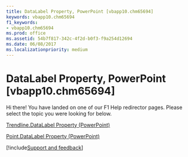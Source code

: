 ```yaml
---
title: DataLabel Property, PowerPoint [vbapp10.chm65694]
keywords: vbapp10.chm65694
f1_keywords:
- vbapp10.chm65694
ms.prod: office
ms.assetid: 54b7f817-342c-4f2d-b0f3-f9a254d12694
ms.date: 06/08/2017
ms.localizationpriority: medium
---
```



# DataLabel Property, PowerPoint [vbapp10.chm65694]

Hi there! You have landed on one of our F1 Help redirector pages. Please select the topic you were looking for below.

[Trendline.DataLabel Property (PowerPoint)](https://msdn.microsoft.com/library/6c1a6934-3c7a-6732-c613-2adc32bd93e2%28Office.15%29.aspx)

[Point.DataLabel Property (PowerPoint)](https://msdn.microsoft.com/library/0f202f4c-2627-09e0-38d8-fd51aa1cdfb1%28Office.15%29.aspx)

[!include[Support and feedback](~/includes/feedback-boilerplate.md)]
